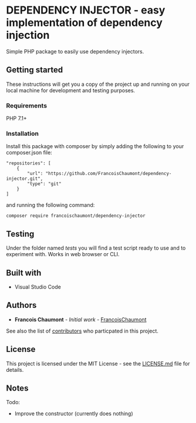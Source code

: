 # DEPENDENCY INJECTOR - easy implementation of dependency injection
Simple PHP package to easily use dependency injectors.

## Getting started
These instructions will get you a copy of the project up and running on your local machine for development and testing purposes.

### Requirements
PHP 7.1+

### Installation
Install this package with composer by simply adding the following to your composer.json file:  
```
"repositories": [
    {
        "url": "https://github.com/FrancoisChaumont/dependency-injector.git",
        "type": "git"
    }
]
```
and running the following command:  
```
composer require francoischaumont/dependency-injector
```

## Testing
Under the folder named *tests* you will find a test script ready to use and to experiment with. Works in web browser or CLI.

## Built with
* Visual Studio Code

## Authors
* **Francois Chaumont** - *Initial work* - [FrancoisChaumont](https://github.com/FrancoisChaumont)

See also the list of [contributors](https://github.com/FrancoisChaumont/log/graphs/contributors) who particpated in this project.

## License
This project is licensed under the MIT License - see the [LICENSE.md](LICENSE.md) file for details.

## Notes
Todo:
* Improve the constructor (currently does nothing)

